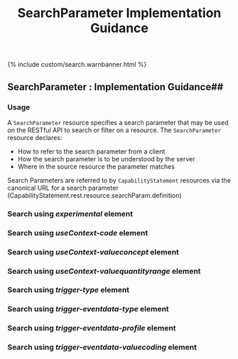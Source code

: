 ﻿---
title: SearchParameter Implementation Guidance
keywords: servicedefinition, rest, searchParameters
tags: [rest,fhir,api]
sidebar: ctp_rest_sidebar
permalink: api_searchparameter.html
summary: SearchParameter
---

{% include custom/search.warnbanner.html %}

<!--
{% include custom/fhir.referencemin.html  resource="" userlink="" page="" fhirname="Service Definition" fhirlink="[Service Definition](http://hl7.org/fhir/stu3/servicedefinition.html)" content="User Stories" userlink="" %}
-->

## SearchParameter : Implementation Guidance##

### Usage ###

A `SearchParameter` resource specifies a search parameter that may be used on the RESTful API to search or filter on a resource. 
The `SearchParameter` resource declares:

- How to refer to the search parameter from a client
- How the search parameter is to be understood by the server
- Where in the source resource the parameter matches

Search Parameters are referred to by `CapabilityStatement` resources via the canonical URL for a search parameter (CapabilityStatement.rest.resource.searchParam.definition)

### Search using *experimental* element ###

<script src="https://gist.github.com/IOPS-DEV/87a7915408f67cd5d364cd141dbb2f17.js"></script>


### Search using *useContext-code* element ###

<script src="https://gist.github.com/IOPS-DEV/7e20ac745bec7436478e31a69f52c07d.js"></script>

### Search using *useContext-valueconcept* element ###

<script src="https://gist.github.com/IOPS-DEV/8125362d433a3dcecd364d8af6da7773.js"></script>

### Search using *useContext-valuequantityrange* element ###

<script src="https://gist.github.com/IOPS-DEV/d9cdb1c1bb84d67fad254856e3be762b.js"></script>

### Search using *trigger-type* element ###

<script src="https://gist.github.com/IOPS-DEV/a2c439da001a145fffa475dcb6c88e93.js"></script>

### Search using *trigger-eventdata-type* element ###

<script src="https://gist.github.com/IOPS-DEV/8c124c6ffb7de63ec0c7f5fe005c1333.js"></script>

### Search using *trigger-eventdata-profile* element ###

<script src="https://gist.github.com/IOPS-DEV/e0959e0022596fb155f4442936ecff1e.js"></script>

### Search using *trigger-eventdata-valuecoding* element ###

<script src="https://gist.github.com/IOPS-DEV/383759845f7ecca35cd397b30e4e891b.js"></script>